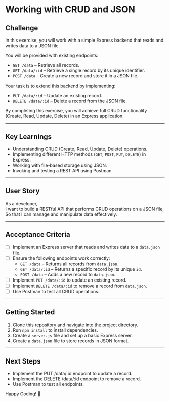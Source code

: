 # Working with CRUD and JSON

## Challenge

In this exercise, you will work with a simple Express backend that reads and writes data to a JSON file.

You will be provided with existing endpoints:

- `GET /data` – Retrieve all records.
- `GET /data/:id` – Retrieve a single record by its unique identifier.
- `POST /data` – Create a new record and store it in a JSON file.

Your task is to extend this backend by implementing:

- `PUT /data/:id` – Update an existing record.
- `DELETE /data/:id` – Delete a record from the JSON file.

By completing this exercise, you will achieve full CRUD functionality (Create, Read, Update, Delete) in an Express application.

---

## Key Learnings

- Understanding CRUD (Create, Read, Update, Delete) operations.
- Implementing different HTTP methods (`GET`, `POST`, `PUT`, `DELETE`) in Express.
- Working with file-based storage using JSON.
- Invoking and testing a REST API using Postman.

---

## User Story

As a developer,  
I want to build a RESTful API that performs CRUD operations on a JSON file,  
So that I can manage and manipulate data effectively.

---

## Acceptance Criteria

- [ ] Implement an Express server that reads and writes data to a `data.json` file.
- [ ] Ensure the following endpoints work correctly:
  - `GET /data` – Returns all records from `data.json`.
  - `GET /data/:id` – Returns a specific record by its unique `id`.
  - `POST /data` – Adds a new record to `data.json`.
- [ ] Implement `PUT /data/:id` to update an existing record.
- [ ] Implement `DELETE /data/:id` to remove a record from `data.json`.
- [ ] Use Postman to test all CRUD operations.

---

## Getting Started

1. Clone this repository and navigate into the project directory.
2. Run `npm install` to install dependencies.
3. Create a `server.js` file and set up a basic Express server.
4. Create a `data.json` file to store records in JSON format.

---

## Next Steps

- Implement the PUT /data/:id endpoint to update a record.
- Implement the DELETE /data/:id endpoint to remove a record.
- Use Postman to test all endpoints.

Happy Coding! 🚀
